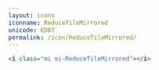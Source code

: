 ```yaml
---
layout: icons
iconname: ReduceTileMirrored
unicode: EDB7
permalink: /icon/ReduceTileMirrored/
---
```


``` html
<i class="mi mi-ReduceTileMirrored"></i>
```
